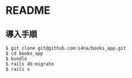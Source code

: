 # README

## 導入手順

```
$ git clone git@github.com:s4na/books_app.git
$ cd books_app
$ bundle
$ rails db:migrate
$ rails s
```
